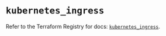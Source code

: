 # `kubernetes_ingress`

Refer to the Terraform Registry for docs: [`kubernetes_ingress`](https://registry.terraform.io/providers/hashicorp/kubernetes/2.25.2/docs/resources/ingress).
